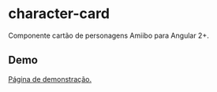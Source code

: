 # character-card

Componente cartão de personagens Amiibo para Angular 2+.

## Demo

[Página de demonstração.](https://vicentecalfo.github.io/character-card/dist/character-card/)
